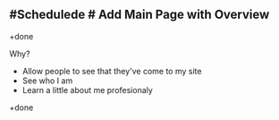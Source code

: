 ## #Schedulede # Add Main Page with Overview
<!-- Schedulede:2023-11-21T22:37:21.913Z -->

<!-- Schedulede:2023-11-21T21:37:16.757Z order:10 -->

+done

<!-- Schedulede:2023-11-21T21:30:20.362Z -->

<!-- Schedulede:2023-11-21T20:40:57.920Z -->

<!-- Schedulede:2023-11-21T20:16:45.696Z -->

<card>

Why?

- Allow people to see that they've come to my site
- See who I am
- Learn a little about me profesionaly

+done

<!-- Schedulede:2023-11-02T13:44:41.981Z order:0 -->
</card>
